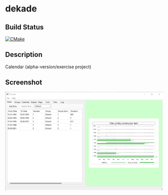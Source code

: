# dekade

## Build Status
[![CMake](https://github.com/schneeregenflocke/dekade/actions/workflows/cmake.yml/badge.svg)](https://github.com/schneeregenflocke/dekade/actions/workflows/cmake.yml)

## Description
Calendar (alpha-version/exercise project)

## Screenshot
![Alt text](test-files/screenshot.png?raw=true "Title")
